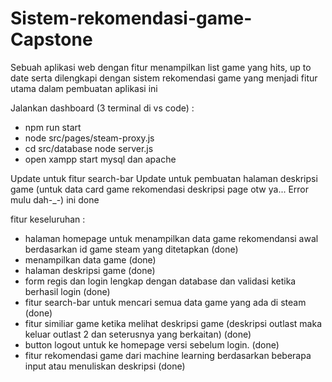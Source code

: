 # Sistem-rekomendasi-game-Capstone
Sebuah aplikasi web dengan fitur menampilkan list game yang hits, up to date serta dilengkapi dengan sistem rekomendasi game yang menjadi fitur utama dalam pembuatan aplikasi ini

Jalankan dashboard (3 terminal di vs code) :
- npm run start
- node src/pages/steam-proxy.js
-   cd src/database
  node server.js
- open xampp start mysql dan apache


Update untuk fitur search-bar
Update untuk pembuatan halaman deskripsi game (untuk data card game rekomendasi deskripsi page otw ya... Error mulu dah-_-) ini done

fitur keseluruhan :
- halaman homepage untuk menampilkan data game rekomendansi awal berdasarkan id game steam yang ditetapkan (done)
- menampilkan data game (done)
- halaman deskripsi game (done)
- form regis dan login lengkap dengan database dan validasi ketika berhasil login (done)
- fitur search-bar untuk mencari semua data game yang ada di steam (done)
- fitur similiar game ketika melihat deskripsi game (deskripsi outlast maka keluar outlast 2 dan seterusnya yang berkaitan) (done)
- button logout untuk ke homepage versi sebelum login. (done)
- fitur rekomendasi game dari machine learning berdasarkan beberapa input atau menuliskan deskripsi (done)
